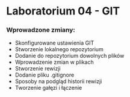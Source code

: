 # Laboratorium 04 - GIT

### Wprowadzone zmiany:

<ul>
  <li>Skonfigurowane ustawienia GIT</li>
  <li>Stworzenie lokalnego repozytorium</li>
  <li>Dodanie do repozytorium dowolnych plików</li>
  <li>Wprowadzenie zmian w plikach</li>
  <li>Stworzenie rewizji</li>
  <li>Dodanie pliku .gitignore</li>
  <li>Sposoby na podgląd historii rewizji</li>
  <li>Tworzenie gałęzi i łączenie</li>
</ul>